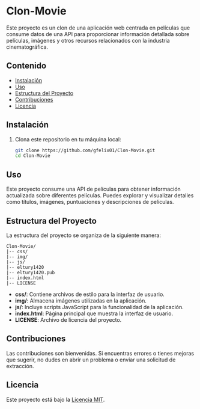 # Clon-Movie

Este proyecto es un clon de una aplicación web centrada en películas que consume datos de una API para proporcionar información detallada sobre películas, imágenes y otros recursos relacionados con la industria cinematográfica.


## Contenido

- [Instalación](#instalación)
- [Uso](#uso)
- [Estructura del Proyecto](#estructura-del-proyecto)
- [Contribuciones](#contribuciones)
- [Licencia](#licencia)

## Instalación

1. Clona este repositorio en tu máquina local:
   ```bash
   git clone https://github.com/gfelix01/Clon-Movie.git
   cd Clon-Movie
   ```

## Uso

Este proyecto consume una API de películas para obtener información actualizada sobre diferentes películas. Puedes explorar y visualizar detalles como títulos, imágenes, puntuaciones y descripciones de películas.

## Estructura del Proyecto

La estructura del proyecto se organiza de la siguiente manera:

```plaintext
Clon-Movie/
|-- css/
|-- img/
|-- js/
|-- eltury1420
|-- eltury1420.pub
|-- index.html
|-- LICENSE
```

- **css/**: Contiene archivos de estilo para la interfaz de usuario.
- **img/**: Almacena imágenes utilizadas en la aplicación.
- **js/**: Incluye scripts JavaScript para la funcionalidad de la aplicación.
- **index.html**: Página principal que muestra la interfaz de usuario.
- **LICENSE**: Archivo de licencia del proyecto.

## Contribuciones

Las contribuciones son bienvenidas. Si encuentras errores o tienes mejoras que sugerir, no dudes en abrir un problema o enviar una solicitud de extracción.

## Licencia

Este proyecto está bajo la [Licencia MIT](LICENSE).